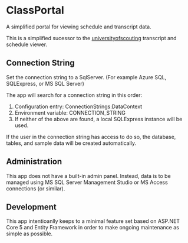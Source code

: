 # ClassPortal
A simplified portal for viewing schedule and transcript data.

This is a simplified sucessor to the 
[universityofscouting](https://github.com/Longhorn-Council-BSA/universityofscouting) 
transcript and schedule viewer.

## Connection String

Set the connection string to a SqlServer.  (For example 
Azure SQL, SQLExpress, or MS SQL Server)

The app will search for a connection string in this order:
1. Configuration entry: ConnectionStrings:DataContext
2. Environment variable: CONNECTION_STRING
3. If neither of the above are found, a local SQLExpress 
   instance will be used.

If the user in the connection string has access to do so,
the database, tables, and sample data will be created
automatically.

## Administration

This app does not have a built-in admin panel.  Instead, 
data is to be managed using MS SQL Server Management Studio
or MS Access connections (or similar).

## Development

This app intentioanlly keeps to a minimal feature set 
based on ASP.NET Core 5 and Entity Framework in order to 
make ongoing maintenance as simple as possible.

